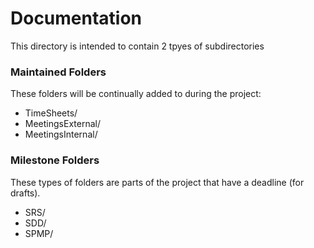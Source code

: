 # Documentation
This directory is intended to contain 2 tpyes of subdirectories

### Maintained Folders
These folders will be continually added to during the project:

  - TimeSheets/
  - MeetingsExternal/
  - MeetingsInternal/
  
### Milestone Folders
These types of folders are parts of the project that have a deadline (for drafts).

  - SRS/
  - SDD/
  - SPMP/
